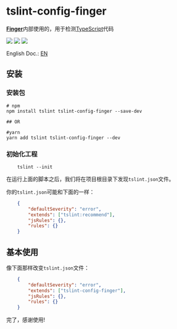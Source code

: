 # tslint-config-finger

[**Finger**](https://finger66.com)内部使用的，用于检测[TypeScript](https://www.typescriptlang.org/)代码

<span><img src="http://forthebadge.com/images/badges/built-with-love.svg"></span>
<span><img src="http://forthebadge.com/images/badges/makes-people-smile.svg"></span>
<span><img src="http://forthebadge.com/images/badges/uses-badges.svg"></span>

English Doc.: [EN](https://github.com/ffe-team/tslint-config-finger/blob/master/README_EN.md)

## 安装

### 安装包

```shell
# npm
npm install tslint tslint-config-finger --save-dev

## OR

#yarn
yarn add tslint tslint-config-finger --dev

```

### 初始化工程

```shell
    tslint --init
```

在运行上面的脚本之后，我们将在项目根目录下发现`tslint.json`文件。

你的`tslint.json`可能和下面的一样：

```json
    {
        "defaultSeverity": "error",
        "extends": ["tslint:recommend"],
        "jsRules": {},
        "rules": {}
    }
```

## 基本使用

像下面那样改变`tslint.json`文件：

```json
    {
        "defaultSeverity": "error",
        "extends": ["tslint-config-finger"],
        "jsRules": {},
        "rules": {}
    }
```

完了，感谢使用!
